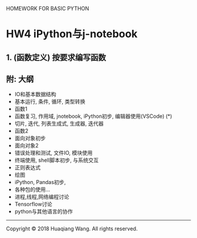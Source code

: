 <!-- Basic python for data analyze -->
<!-- Author: Huaqiang Wang -->

HOMEWORK FOR BASIC PYTHON
# HW4 iPython与j-notebook



## 1. (函数定义) 按要求编写函数

## 附: 大纲

* IO和基本数据结构
* 基本运行, 条件, 循环, 类型转换
* 函数1
* 函数复习, 作用域, jnotebook, iPython初步, 编辑器使用(VSCode) (*)
* 切片, 迭代, 列表生成式, 生成器, 迭代器
* 函数2
* 面向对象初步
* 面向对象2
* 错误处理和测试, 文件IO, 模块使用
* 终端使用, shell脚本初步, 与系统交互
* 正则表达式
* 绘图
* iPython, Pandas初步,
* 各种包的使用...
* 进程,线程,网络编程讨论
* Tensorflow讨论
* python与其他语言的协作

***
Copyright © 2018 Huaqiang Wang. All rights reserved. 